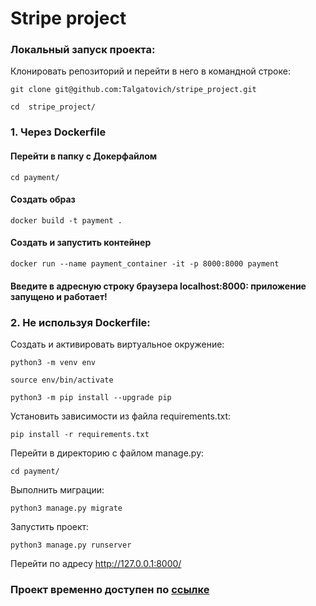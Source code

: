 # Stripe project


### Локальный запуск проекта:

Клонировать репозиторий и перейти в него в командной строке:

```
git clone git@github.com:Talgatovich/stripe_project.git
```

```
cd  stripe_project/

```
### 1. Через Dockerfile

#### Перейти в папку с Докерфайлом

```
cd payment/
```
#### Создать образ
```
docker build -t payment .
```
#### Создать и запустить контейнер
```
docker run --name payment_container -it -p 8000:8000 payment 
```
#### Введите в адресную строку браузера localhost:8000: приложение запущено и работает!

### 2. Не используя Dockerfile:

Cоздать и активировать виртуальное окружение:

```
python3 -m venv env
```

```
source env/bin/activate
```

```
python3 -m pip install --upgrade pip
```

Установить зависимости из файла requirements.txt:

```
pip install -r requirements.txt
```
Перейти в директорию с файлом manage.py:

```
cd payment/
```

Выполнить миграции:

```
python3 manage.py migrate
```

Запустить проект:

```
python3 manage.py runserver
```
Перейти по адресу http://127.0.0.1:8000/

### Проект временно доступен по [ссылке](http://84.201.142.213:8000)

